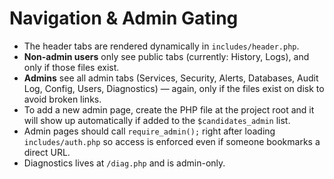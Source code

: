 # Navigation & Admin Gating

- The header tabs are rendered dynamically in `includes/header.php`.
- **Non-admin users** only see public tabs (currently: History, Logs), and only if those files exist.
- **Admins** see all admin tabs (Services, Security, Alerts, Databases, Audit Log, Config, Users, Diagnostics) — again, only if the files exist on disk to avoid broken links.
- To add a new admin page, create the PHP file at the project root and it will show up automatically if added to the `$candidates_admin` list.
- Admin pages should call `require_admin();` right after loading `includes/auth.php` so access is enforced even if someone bookmarks a direct URL.
- Diagnostics lives at `/diag.php` and is admin-only.
